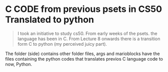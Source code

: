 # C CODE from previous psets in CS50 Translated to python

>I took an initiative to study cs50. From early weeks of the psets. the language has been in C. From Lecture 8 onwards there is a transition form C to python (my perceived juicy part).

The folder (side) contains other folder files, args and marioblocks have the files containing the python codes that translates previos C language code to now, Python. 
